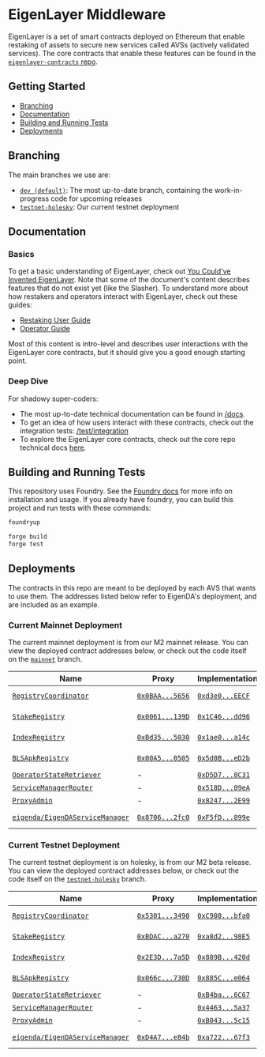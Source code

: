 [core-docs-dev]: https://github.com/Layr-Labs/eigenlayer-contracts/tree/dev/docs
[core-repo]: https://github.com/Layr-Labs/eigenlayer-contracts

# EigenLayer Middleware

EigenLayer is a set of smart contracts deployed on Ethereum that enable restaking of assets to secure new services called AVSs (actively validated services). The core contracts that enable these features can be found in the [`eigenlayer-contracts` repo][core-repo].

## Getting Started

* [Branching](#branching)
* [Documentation](#documentation)
* [Building and Running Tests](#building-and-running-tests)
* [Deployments](#deployments)

## Branching

The main branches we use are:
* [`dev (default)`](https://github.com/Layr-Labs/eigenlayer-middleware/tree/dev): The most up-to-date branch, containing the work-in-progress code for upcoming releases
* [`testnet-holesky`](https://github.com/Layr-Labs/eigenlayer-middleware/tree/testnet-holesky): Our current testnet deployment

## Documentation

### Basics

To get a basic understanding of EigenLayer, check out [You Could've Invented EigenLayer](https://www.blog.eigenlayer.xyz/ycie/). Note that some of the document's content describes features that do not exist yet (like the Slasher). To understand more about how restakers and operators interact with EigenLayer, check out these guides:
* [Restaking User Guide](https://docs.eigenlayer.xyz/restaking-guides/restaking-user-guide)
* [Operator Guide](https://docs.eigenlayer.xyz/operator-guides/operator-introduction)

Most of this content is intro-level and describes user interactions with the EigenLayer core contracts, but it should give you a good enough starting point.

### Deep Dive

For shadowy super-coders:
* The most up-to-date technical documentation can be found in [/docs](/docs).
* To get an idea of how users interact with these contracts, check out the integration tests: [/test/integration](./test/integration)
* To explore the EigenLayer core contracts, check out the core repo technical docs [here][core-docs-dev].

## Building and Running Tests

This repository uses Foundry. See the [Foundry docs](https://book.getfoundry.sh/) for more info on installation and usage. If you already have foundry, you can build this project and run tests with these commands:

```sh
foundryup

forge build
forge test
```

## Deployments

The contracts in this repo are meant to be deployed by each AVS that wants to use them. The addresses listed below refer to EigenDA's deployment, and are included as an example.

### Current Mainnet Deployment

The current mainnet deployment is from our M2 mainnet release. You can view the deployed contract addresses below, or check out the code itself on the [`mainnet`](https://github.com/Layr-Labs/eigenlayer-middleware/tree/mainnet) branch.

| Name | Proxy | Implementation | Notes |
| -------- | -------- | -------- | -------- |
[`RegistryCoordinator`](https://github.com/Layr-Labs/eigenlayer-middleware/blob/m2-mainnet/src/RegistryCoordinator.sol) | [`0x0BAA...5656`](https://etherscan.io/address/0x0baac79acd45a023e19345c352d8a7a83c4e5656#readProxyContract) | [`0xd3e0...EECF`](https://etherscan.io/address/0xd3e09a0c2a9a6fdf5e92ae65d3cc090a4df8eecf#code) | Proxy: [`TUP@4.7.1`](https://github.com/OpenZeppelin/openzeppelin-contracts/blob/v4.7.1/contracts/proxy/transparent/TransparentUpgradeableProxy.sol) |
[`StakeRegistry`](https://github.com/Layr-Labs/eigenlayer-middleware/blob/m2-mainnet/src/StakeRegistry.sol) | [`0x0061...139D`](https://etherscan.io/address/0x006124ae7976137266feebfb3f4d2be4c073139d#readProxyContract) | [`0x1C46...dd96`](https://etherscan.io/address/0x1c468cf7089d263c2f53e2579b329b16abc4dd96#code) | Proxy: [`TUP@4.7.1`](https://github.com/OpenZeppelin/openzeppelin-contracts/blob/v4.7.1/contracts/proxy/transparent/TransparentUpgradeableProxy.sol) |
[`IndexRegistry`](https://github.com/Layr-Labs/eigenlayer-middleware/blob/m2-mainnet/src/IndexRegistry.sol) | [`0xBd35...5030`](https://etherscan.io/address/0xbd35a7a1cdef403a6a99e4e8ba0974d198455030#readProxyContract) | [`0x1ae0...a14c`](https://etherscan.io/address/0x1ae0b73118906f39d5ed30ae4a484ce2f479a14c#code) | Proxy: [`TUP@4.7.1`](https://github.com/OpenZeppelin/openzeppelin-contracts/blob/v4.7.1/contracts/proxy/transparent/TransparentUpgradeableProxy.sol) |
[`BLSApkRegistry`](https://github.com/Layr-Labs/eigenlayer-middleware/blob/m2-mainnet/src/BLSApkRegistry.sol) | [`0x00A5...0505`](https://etherscan.io/address/0x00a5fd09f6cee6ae9c8b0e5e33287f7c82880505#readProxyContract) | [`0x5d0B...eD2b`](https://etherscan.io/address/0x5d0b9ce2e277daf508528e9f6bf6314e79e4ed2b#code) | Proxy: [`TUP@4.7.1`](https://github.com/OpenZeppelin/openzeppelin-contracts/blob/v4.7.1/contracts/proxy/transparent/TransparentUpgradeableProxy.sol) |
[`OperatorStateRetriever`](https://github.com/Layr-Labs/eigenlayer-middleware/blob/m2-mainnet/src/OperatorStateRetriever.sol) | - | [`0xD5D7...8C31`](https://etherscan.io/address/0xd5d7fb4647ce79740e6e83819efdf43fa74f8c31#code) | |
[`ServiceManagerRouter`](https://github.com/Layr-Labs/eigenlayer-middleware/blob/m2-mainnet/src/ServiceManagerRouter.sol) | - | [`0x518D...09eA`](https://etherscan.io/address/0x518d5140b5c935fe094f00f2dd64f2f95c4f09ea#code) | |
[`ProxyAdmin`](https://github.com/OpenZeppelin/openzeppelin-contracts/blob/v4.7.1/contracts/proxy/transparent/ProxyAdmin.sol) | - | [`0x8247...2E99`](https://etherscan.io/address/0x8247ef5705d3345516286b72bfe6d690197c2e99#code) | |
[`eigenda/EigenDAServiceManager`](https://github.com/Layr-Labs/eigenda/blob/08d8781a2165c159ac9bb502dd61ed6ed340601c/contracts/src/core/EigenDAServiceManager.sol) | [`0x8706...2fc0`](https://etherscan.io/address/0x870679e138bcdf293b7ff14dd44b70fc97e12fc0#readProxyContract) | [`0xF5fD...899e`](https://etherscan.io/address/0xf5fd25a90902c27068cf5ebe53be8da693ac899e#code) | Proxy: [`TUP@4.7.1`](https://github.com/OpenZeppelin/openzeppelin-contracts/blob/v4.7.1/contracts/proxy/transparent/TransparentUpgradeableProxy.sol) |

### Current Testnet Deployment

The current testnet deployment is on holesky, is from our M2 beta release. You can view the deployed contract addresses below, or check out the code itself on the [`testnet-holesky`](https://github.com/Layr-Labs/eigenlayer-middleware/tree/testnet-holesky) branch.

| Name | Proxy | Implementation | Notes |
| -------- | -------- | -------- | -------- |
[`RegistryCoordinator`](https://github.com/Layr-Labs/eigenlayer-middleware/blob/testnet-holesky/src/RegistryCoordinator.sol) | [`0x5301...3490`](https://holesky.etherscan.io/address/0x53012C69A189cfA2D9d29eb6F19B32e0A2EA3490) | [`0xC908...bfa0`](https://holesky.etherscan.io/address/0xC908fAFAE29B5C9F0b5E0Da1d3025b8d6D42bfa0) | Proxy: [`TUP@4.7.1`](https://github.com/OpenZeppelin/openzeppelin-contracts/blob/v4.7.1/contracts/proxy/transparent/TransparentUpgradeableProxy.sol) |
[`StakeRegistry`](https://github.com/Layr-Labs/eigenlayer-middleware/blob/testnet-holesky/src/StakeRegistry.sol) | [`0xBDAC...a270`](https://holesky.etherscan.io/address/0xBDACD5998989Eec814ac7A0f0f6596088AA2a270) | [`0xa8d2...98E5`](https://holesky.etherscan.io/address/0xa8d25410c3e3347d93647f10FB6961069BEc98E5) | Proxy: [`TUP@4.7.1`](https://github.com/OpenZeppelin/openzeppelin-contracts/blob/v4.7.1/contracts/proxy/transparent/TransparentUpgradeableProxy.sol) |
[`IndexRegistry`](https://github.com/Layr-Labs/eigenlayer-middleware/blob/testnet-holesky/src/IndexRegistry.sol) | [`0x2E3D...7a5D`](https://holesky.etherscan.io/address/0x2E3D6c0744b10eb0A4e6F679F71554a39Ec47a5D) | [`0x889B...420d`](https://holesky.etherscan.io/address/0x889B040116f453D89e9d6d692Ad70Edd7357420d) | Proxy: [`TUP@4.7.1`](https://github.com/OpenZeppelin/openzeppelin-contracts/blob/v4.7.1/contracts/proxy/transparent/TransparentUpgradeableProxy.sol) |
[`BLSApkRegistry`](https://github.com/Layr-Labs/eigenlayer-middleware/blob/testnet-holesky/src/BLSApkRegistry.sol) | [`0x066c...730D`](https://holesky.etherscan.io/address/0x066cF95c1bf0927124DFB8B02B401bc23A79730D) | [`0x885C...e064`](https://holesky.etherscan.io/address/0x885C0CC8118E428a2C04de58A93eB15Ed4F0e064) | Proxy: [`TUP@4.7.1`](https://github.com/OpenZeppelin/openzeppelin-contracts/blob/v4.7.1/contracts/proxy/transparent/TransparentUpgradeableProxy.sol) |
[`OperatorStateRetriever`](https://github.com/Layr-Labs/eigenlayer-middleware/blob/testnet-holesky/src/OperatorStateRetriever.sol) | - | [`0xB4ba...6C67`](https://holesky.etherscan.io/address/0xB4baAfee917fb4449f5ec64804217bccE9f46C67) | |
[`ServiceManagerRouter`](https://github.com/Layr-Labs/eigenlayer-middleware/blob/testnet-holesky/src/ServiceManagerRouter.sol) | - | [`0x4463...5a37`](https://holesky.etherscan.io/address/0x44632dfBdCb6D3E21EF613B0ca8A6A0c618F5a37#code) | |
[`ProxyAdmin`](https://github.com/OpenZeppelin/openzeppelin-contracts/blob/v4.7.1/contracts/proxy/transparent/ProxyAdmin.sol) | - | [`0xB043...5c15`](https://holesky.etherscan.io/address/0xB043055dd967A382577c2f5261fA6428f2905c15) | |
[`eigenda/EigenDAServiceManager`](https://github.com/Layr-Labs/eigenda/blob/a33b41561cc3fb4cd6d50a8738e4c5dca43ec0a5/contracts/src/core/EigenDAServiceManager.sol) | [`0xD4A7...e84b`](https://holesky.etherscan.io/address/0xD4A7E1Bd8015057293f0D0A557088c286942e84b) | [`0xa722...67f3`](https://holesky.etherscan.io/address/0xa7227485e6C693AC4566fe168C5E3647c5c267f3) | Proxy: [`TUP@4.7.1`](https://github.com/OpenZeppelin/openzeppelin-contracts/blob/v4.7.1/contracts/proxy/transparent/TransparentUpgradeableProxy.sol) |

